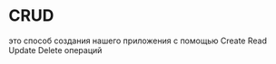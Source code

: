 # CRUD
это способ создания нашего приложения с помощью Create Read Update Delete операций                              